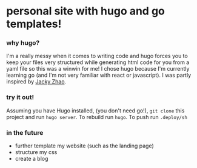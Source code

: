 # personal site with hugo and go templates! 
### why hugo?

I'm a really messy when it comes to writing code and hugo forces you to keep your files very structured while generating html code for you from a yaml file so this was a winwin for me! I chose hugo because I'm currently learning go (and I'm not very familiar with react or javascript). I was partly inspired by [Jacky Zhao](https://github.com/jackyzha0/website-v2). 

### try it out!
Assuming you have Hugo installed, (you don't need go!), `git clone` this project and run `hugo server`. To rebuild run `hugo`. To push run `.deploy/sh`

### in the future
- further template my website (such as the landing page)
- structure my css 
- create a blog

